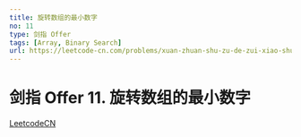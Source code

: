 ```yaml
---
title: 旋转数组的最小数字
no: 11
type: 剑指 Offer
tags: [Array, Binary Search]
url: https://leetcode-cn.com/problems/xuan-zhuan-shu-zu-de-zui-xiao-shu-zi-lcof/
---
```


# 剑指 Offer 11. 旋转数组的最小数字

[LeetcodeCN](https://leetcode-cn.com/problems/xuan-zhuan-shu-zu-de-zui-xiao-shu-zi-lcof/)
